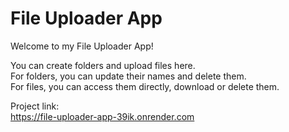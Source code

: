 # File Uploader App

Welcome to my File Uploader App!

You can create folders and upload files here. \
For folders, you can update their names and delete them. \
For files, you can access them directly, download or delete them.

Project link: \
https://file-uploader-app-39ik.onrender.com
